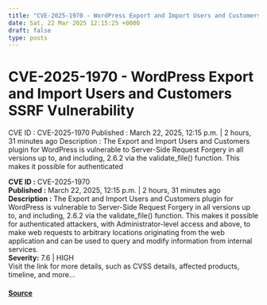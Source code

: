 ```yaml
---
title: "CVE-2025-1970 - WordPress Export and Import Users and Customers SSRF Vulnerability"
date: Sat, 22 Mar 2025 12:15:25 +0000
draft: false
type: posts
---
```

# CVE-2025-1970 - WordPress Export and Import Users and Customers SSRF Vulnerability





 CVE ID : CVE-2025-1970 Published : March 22, 2025, 12:15 p.m. | 2 hours, 31 minutes ago Description : The Export and Import Users and Customers plugin for WordPress is vulnerable to Server-Side Request Forgery in all versions up to, and including, 2.6.2 via the validate_file() function. This makes it possible for authenticated

**CVE ID :** CVE-2025-1970  
**Published :** March 22, 2025, 12:15 p.m. | 2 hours, 31 minutes ago  
**Description :** The Export and Import Users and Customers plugin for WordPress is vulnerable to Server-Side Request Forgery in all versions up to, and including, 2.6.2 via the validate\_file() function. This makes it possible for authenticated attackers, with Administrator-level access and above, to make web requests to arbitrary locations originating from the web application and can be used to query and modify information from internal services.  
**Severity:** 7.6 | HIGH  
Visit the link for more details, such as CVSS details, affected products, timeline, and more...

#### [Source](https://cvefeed.io/vuln/detail/CVE-2025-1970)

